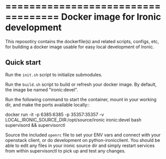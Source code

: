 ===================================
Docker image for Ironic development
===================================

This reposotiry contains the dockerfile(s) and related scripts, configs, etc,
for building a docker image usable for easy local development of Ironic.

Quick start
-----------

Run the ``init.sh`` script to initialize submodules.

Run the ``build.sh`` script to build or refresh your docker image.  By default,
the image be named "ironic:devel".

Run the following command to start the container, mount in your working dir,
and make the ports available locally::

  docker run -it -p 6385:6385 -p 35357:35357 -v LOCAL_IRONIC_SOURCE_DIR:/opt/source/ironic ironic:devel bash
  supervisord && supervisorctl

Source the included ``openrc`` file to set your ENV vars and connect with your
openstack client, or do development on python-ironicclient. You should be able
to edit any files in your ironic source dir and simply restart services from
within supervisorctl to pick up and test any changes.
